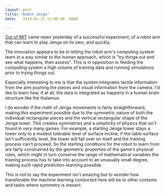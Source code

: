 ```yaml
---
layout: post
title: "Robot Jenga"
date:   2019-01-31 12:00:00 -0800

---
```

[Out of MIT](http://news.mit.edu/2019/robot-jenga-0130) came news yesterday of a successful experiment, of a robot arm that can learn to play Jenga on its own, and quickly.

The innovation appears to be in letting the robot arm's computing system learn in a way similar to the human approach, which is "try things out and see what happens, then assess". This is in opposition to feeding the computing system a high volume of training data and running simulations prior to trying things out.

Especially interesting to me is that the system integrates tactile information from the arm pushing the pieces and visual information from the camera. I'd like to learn how, if at all, the data is integrated as happens in a human brain structure like the thalamus.

I do wonder if the math of Jenga movements is fairly straightforward, making this experiment possible due to the symmetric nature of both the individual rectangular pieces and the vertical rectangular shape of the Jenga tower. This creates symmetries and a simplicity of physics that isn't found in very many games. For example, a starting Jenga tower stays a tower only to a modest tolerable level of surface incline; if the table surface isn't sufficiently level, the tower will fall over on itself and the training process can't proceed. So the starting conditions for the robot to learn from are fairly constrained by the geometric properties of the game's physical rules, which might in turn conserve the range of mathematical variables the training process has to take into account to an unusually small degree, making such rapid prediction-learning possible.

This is not to say the experiment isn't amazing but to wonder how transferable the machine learning conducted here will be to other contexts and tasks where symmetry is inexact.
